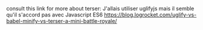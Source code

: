 consult this link for more about terser:
J'allais utiliser uglifyjs mais il semble qu'il s'accord pas avec Javascript ES6 
https://blog.logrocket.com/uglify-vs-babel-minify-vs-terser-a-mini-battle-royale/